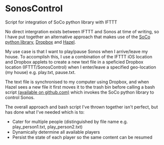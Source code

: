 # SonosControl
Script for integration of SoCo python library with IFTTT

No direct intergration exists between IFTTT and Sonos at time of writing, so I have put together an alternative approach that makes use of the <a href="https://github.com/SoCo/SoCo">SoCo python library</a>, <a href="www.dropbox.com">Dropbox</a> and <a href="https://www.noodlesoft.com">Hazel</a>.

My use case is that I want to play/pause Sonos when I arrive/leave my house. To accomplish this, I use a combination of the IFTTT iOS location and Dropbox applets to create a new text file in a speficied Dropbox location (IFTTT/SonosControl) when I enter/leave a specified geo-location (my house) e.g. play.txt, pause.txt.

The text file is synchronised to my computer using Dropbox, and when Hazel sees a new file it first moves it to the trash bin before calling a bash script <a href="https://github.com/misterlab/SonosControl">(available on github.com)</a> which invokes the SoCo python library to control Sonos.

The overall approach and bash script I've thrown together isn't perfect, but has done what I've needed which is to:

<ul>

<li>Cater for multiple people (distinguished by file name e.g. play_person1.txt, play_person2.txt)</li>

<li>Dynamically determine all available players</li>

<li>Persist the state of each player so the same content can be resumed</li>

</ul>
